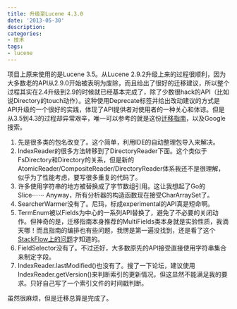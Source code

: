 ```yaml
---
title: 升级至Lucene 4.3.0
date: '2013-05-30'
description:
categories:
- 技术
tags:
- lucene
---
```


项目上原来使用的是Lucene 3.5。从Lucene 2.9.2升级上来的过程很顺利，因为大多数老的API从2.9.0开始被表明为废除，而且给出了很好的迁移建议，所以整个过程其实在2.4升级到2.9的时候就已经基本完成了，除了少数很hack的API（比如说Directory的touch动作）。这种使用Deprecate标签并给出改动建议的方式是API升级的一个很好的实践，体现了API提供者对使用者的一种关心和体谅。但是从3.5到4.3的过程却异常艰辛，唯一可以参考的就是这份<a href="http://lucene.apache.org/core/4_3_0/MIGRATE.html" target="_blank">迁移指南</a>，以及Google搜索。
<ol>
	<li>先是很多类的包名改变了。这个简单，利用IDE的自动整理包导入来解决。</li>
	<li>IndexReader的很多方法转移到了DirectoryReader下面。这个类似于FsDirectory和Directory的关系，但是新的AtomicReader/CompositeReader/DirectoryReader体系我还不是很理解，似乎为了性能考虑，要写很多重复的代码了。</li>
	<li>许多使用字符串的地方被替换成了字节数组引用。这让我想起了Go的Slice⋯⋯ Anyway，所有分析器的构造函数现在接受CharArraySet了。</li>
	<li>SearcherWarmer没有了。尼玛，标成experimental的API真是短命啊。</li>
	<li>TermEnum被以Fields为中心的一系列API替换了，避免了不必要的关闭动作。但神奇的是，迁移指南本身推荐的MultiFields类本身就是实验性质，我滴天哪！而且指南的编排也有些问题，我愣是第一遍没找到，还是看了这个<a href="http://stackoverflow.com/questions/15290980/how-to-get-all-terms-for-a-lucene-field-in-lucene-4" target="_blank">StackFlow上的问题</a>才知道的。</li>
	<li>FieldSelector没有了。不过还好，大多数原先的API接受直接使用字符串集合来制定字段。</li>
	<li>IndexReader.lastModified()也没有了。搜了一下论坛，建议使用IndexReader.getVersion()来判断索引的更新情况，但这显然不能满足我的要求。只好自己写了一个索引文件的时间戳判断。</li>
</ol>
虽然很麻烦，但是迁移总算是完成了。

